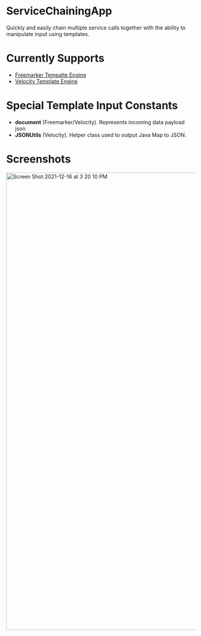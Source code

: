 # ServiceChainingApp

Quickly and easily chain multiple service calls together with the ability to manipulate input using templates.

# Currently Supports
- [Freemarker Tempalte Engine](https://freemarker.apache.org/)
- [Velocity Template Engine](https://velocity.apache.org/)

# Special Template Input Constants
- **document** (Freemarker/Velocity). Represents incoming data payload json
- **JSONUtils** (Velocity). Helper class used to output Java Map to JSON.

# Screenshots
<img width="1220" alt="Screen Shot 2021-12-16 at 3 20 10 PM" src="https://user-images.githubusercontent.com/5247778/146443643-dbef994f-ffb9-4cfc-820b-c28042140a6d.png">
